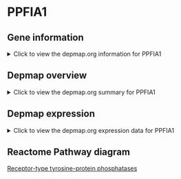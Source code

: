 <h1>PPFIA1</h1>

<h2>Gene information</h2>
<details>
  <summary>Click to view the depmap.org information for PPFIA1</summary>
  <iframe src="https://depmap.org/portal/gene/PPFIA1?tab=about" style="border:none;width:100%;height:800px"></iframe>
</details>

<h2>Depmap overview</h2>
<details>
  <summary>Click to view the depmap.org summary for PPFIA1</summary>
  <iframe src="https://depmap.org/portal/gene/PPFIA1?tab=overview" style="border:none;width:100%;height:800px"></iframe>
</details>

<h2>Depmap expression</h2>
<details>
  <summary>Click to view the depmap.org expression data for PPFIA1</summary>
  <iframe src="https://depmap.org/portal/gene/PPFIA1?tab=characterization" style="border:none;width:100%;height:800px"></iframe>
</details>



<h2>Reactome Pathway diagram</h2>
<a href="https://reactome.org/PathwayBrowser/#/R-HSA-388844" target="_BLANK">Receptor-type tyrosine-protein phosphatases</a>



